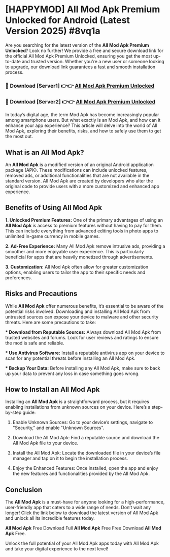 # [HAPPYMOD] All Mod Apk Premium Unlocked for Android (Latest Version 2025) #8vq1a

Are you searching for the latest version of the <strong>All Mod Apk Premium Unlocked</strong>? Look no further! We provide a free and secure download link for the official All Mod Apk Premium Unlocked, ensuring you get the most up-to-date and trusted version. Whether you're a new user or someone looking to upgrade, our download link guarantees a fast and smooth installation process.


<h3>🔴 Download [Server1] 👉👉 <a href="https://appsnew.pages.dev?q=All+Mod+Apk">All Mod Apk Premium Unlocked</a></h3>

<h3>🔴 Download [Server2] 👉👉 <a href="https://appsnew.pages.dev?q=All+Mod+Apk">All Mod Apk Premium Unlocked</a></h3>


In today’s digital age, the term Mod Apk has become increasingly popular among smartphone users. But what exactly is an Mod Apk, and how can it enhance your app experience? This article will delve into the world of All Mod Apk, exploring their benefits, risks, and how to safely use them to get the most out.


<h2>What is an All Mod Apk?</h2>

An <strong>All Mod Apk</strong> is a modified version of an original Android application package (APK). These modifications can include unlocked features, removed ads, or additional functionalities that are not available in the standard version. All Mod Apk are created by developers who alter the original code to provide users with a more customized and enhanced app experience.


<h2>Benefits of Using All Mod Apk</h2>

<strong> 1. Unlocked Premium Features:</strong> One of the primary advantages of using an <strong>All Mod Apk</strong> is access to premium features without having to pay for them. This can include everything from advanced editing tools in photo apps to unlimited in-game currency in mobile games.

<strong> 2. Ad-Free Experience:</strong> Many All Mod Apk remove intrusive ads, providing a smoother and more enjoyable user experience. This is particularly beneficial for apps that are heavily monetized through advertisements.

<strong> 3. Customization:</strong> All Mod Apk often allow for greater customization options, enabling users to tailor the app to their specific needs and preferences.


<h2>Risks and Precautions</h2>

While <strong>All Mod Apk</strong> offer numerous benefits, it’s essential to be aware of the potential risks involved. Downloading and installing All Mod Apk from untrusted sources can expose your device to malware and other security threats. Here are some precautions to take:

<strong> * Download from Reputable Sources:</strong> Always download All Mod Apk from trusted websites and forums. Look for user reviews and ratings to ensure the mod is safe and reliable.

<strong> * Use Antivirus Software:</strong> Install a reputable antivirus app on your device to scan for any potential threats before installing an All Mod Apk.

<strong> * Backup Your Data:</strong> Before installing any All Mod Apk, make sure to back up your data to prevent any loss in case something goes wrong.


<h2>How to Install an All Mod Apk</h2>

Installing an <strong>All Mod Apk</strong> is a straightforward process, but it requires enabling installations from unknown sources on your device. Here’s a step-by-step guide:

 1. Enable Unknown Sources: Go to your device’s settings, navigate to "Security," and enable "Unknown Sources".

 2. Download the All Mod Apk: Find a reputable source and download the All Mod Apk file to your device.

 3. Install the All Mod Apk: Locate the downloaded file in your device’s file manager and tap on it to begin the installation process.

 4. Enjoy the Enhanced Features: Once installed, open the app and enjoy the new features and functionalities provided by the All Mod Apk.


<h2><strong>Conclusion</strong></h2>

The <strong>All Mod Apk</strong> is a must-have for anyone looking for a high-performance, user-friendly app that caters to a wide range of needs. Don’t wait any longer! Click the link below to download the latest version of All Mod Apk and unlock all its incredible features today.

<strong>All Mod Apk</strong> Free Download Full <strong>All Mod Apk</strong> Free Free Download <strong>All Mod Apk</strong> Free.

Unlock the full potential of your All Mod Apk apps today with All Mod Apk and take your digital experience to the next level!